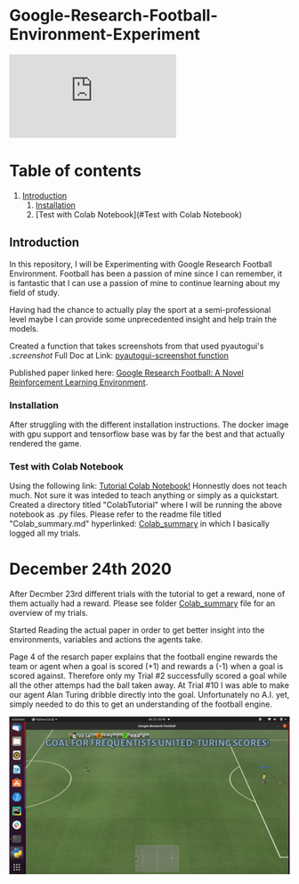 # Google-Research-Football-Environment-Experiment

![](https://www.androidpolice.com/wp-content/themes/ap2/ap_resize/ap_resize.php?src=https%3A%2F%2Fwww.androidpolice.com%2Fwp-content%2Fuploads%2F2018%2F05%2Fgoogle-ai-hero.png&w=728)



# Table of contents
1. [Introduction](#introduction)
    1. [Installation](#Installation)
    2. [Test with Colab Notebook](#Test with Colab Notebook)
<!--
see how to make table of contents in markdown: https://stackoverflow.com/questions/11948245/markdown-to-create-pages-and-table-of-contents


2. [Some paragraph](#paragraph1)
    1. [Sub paragraph](#subparagraph1)
3. [Another paragraph](#paragraph2)
-->
## Introduction <a name="introduction"></a>

In this repository, I will be Experimenting with Google Research Football Environment.
Football has been a passion of mine since I can remember, it is fantastic that I can use a passion of mine to continue learning about my field of study.

Having had the chance to actually play the sport at a semi-professional level maybe I can provide some unprecedented insight and help train the models.

Created a function that takes screenshots from that used pyautogui's _.screenshot_
Full Doc at Link: [pyautogui-screenshot function](https://pyautogui.readthedocs.io/en/latest/screenshot.html)

Published paper linked here: [Google Research Football: A Novel Reinforcement Learning Environment](https://arxiv.org/pdf/1907.11180.pdf).


### Installation <a name="Installation"></a>
After struggling with the different installation instructions. The docker image with gpu support and tensorflow base was by far the best and that actually rendered the game.

### Test with Colab Notebook<a name="Test with Colab Notebook"></a>

Using the following link: [Tutorial Colab Notebook!](https://colab.research.google.com/github/google-research/football/blob/master/gfootball/colabs/gfootball_example_from_prebuild.ipynb) 
Honnestly does not teach much. Not sure it was inteded to teach anything or simply as a quickstart. Created a directory titled "ColabTutorial" where I will be running the above notebook as .py files. Please refer to the readme file titled "Colab_summary.md" hyperlinked: [Colab_summary](https://github.com/GateraGael/Google-Research-Football-Environment-Experiment/blob/main/ColabTutorial/colab_summary.md) in which I basically logged all my trials.

<!--
## Some paragraph <a name="paragraph1"></a>
The first paragraph text

### Sub paragraph <a name="subparagraph1"></a>
This is a sub paragraph, formatted in heading 3 style

## Another paragraph <a name="paragraph2"></a>
The second paragraph text

-->


# December 24th 2020
After Decmber 23rd different trials with the tutorial to get a reward, none of them actually had a reward.
Please see folder [Colab_summary](https://github.com/GateraGael/Google-Research-Football-Environment-Experiment/blob/main/ColabTutorial/colab_summary.md) file for an overview of my trials.

Started Reading the actual paper in order to get better insight into the environments, variables and actions the agents take.

Page 4 of the resarch paper explains that the football engine rewards the team or agent when a goal is scored (+1) and rewards a (-1) when a goal is scored against. Therefore only my Trial #2 successfully scored a goal while all the other attemps had the ball taken away.
At Trial #10 I was able to make our agent Alan Turing dribble directly into the goal.
Unfortunately no A.I. yet, simply needed to do this to get an understanding of the football engine.

![](ColabTutorial/trial10_logs/screenshots/00m40s.png)




